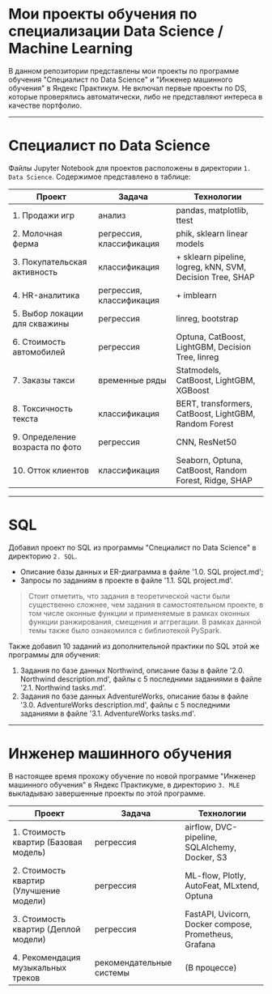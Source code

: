 # Мои проекты обучения по специализации Data Science / Machine Learning

В данном репозитории представлены мои проекты по программе обучения "Специалист по Data Science" и "Инженер машинного обучения" в Яндекс Практикум. Не включал первые проекты по DS, которые проверялись автоматически, либо не представляют интереса в качестве портфолио.

---
# Специалист по Data Science
Файлы Jupyter Notebook для проектов расположены в директории `1. Data Science`. Содержимое представлено в таблице:
<table>
    <thead>
        <tr>
            <th>Проект</th>
            <th>Задача</th>
            <th>Технологии</th>
        </tr>
    </thead>
    <tbody>
        <tr>
            <td>1. Продажи игр</td>
            <td>анализ</td>
            <td>pandas, matplotlib, ttest</td>
        </tr>
        <tr>
            <td>2. Молочная ферма</td>
            <td>регрессия, классификация</td>
            <td>phik, sklearn linear models</td>
        </tr>
        <tr>
            <td>3. Покупательская активность</td>
            <td>классификация</td>
            <td>+ sklearn pipeline, logreg, kNN, SVM, Decision Tree, SHAP</td>
        </tr>
        <tr>
            <td>4. HR-аналитика</td>
            <td>регрессия, классификация</td>
            <td>+ imblearn</td>
        </tr>
        <tr>
            <td>5. Выбор локации для скважины</td>
            <td>регрессия</td>
            <td>linreg, bootstrap</td>
        </tr>
        <tr>
            <td>6. Стоимость автомобилей</td>
            <td>регрессия</td>
            <td>Optuna, CatBoost, LightGBM, Decision Tree, linreg</td>
        </tr>
        <tr>
            <td>7. Заказы такси</td>
            <td>временные ряды</td>
            <td>Statmodels, CatBoost, LightGBM, XGBoost</td>
        </tr>
        <tr>
            <td>8. Токсичность текста</td>
            <td>классификация</td>
            <td>BERT, transformers, CatBoost, LightGBM, Random Forest</td>
        </tr>
        <tr>
            <td>9. Определение возраста по фото</td>
            <td>регрессия</td>
            <td>CNN, ResNet50</td>
        </tr>
        <tr>
            <td>10. Отток клиентов</td>
            <td>классификация</td>
            <td>Seaborn, Optuna, CatBoost, Random Forest, Ridge, SHAP</td>
        </tr>
    </tbody>
</table>

---
# SQL
Добавил проект по SQL из программы "Специалист по Data Science" в директорию `2. SQL`.
- Описание базы данных и ER-диаграмма в файле '1.0. SQL project.md';
- Запросы по заданиям в проекте в файле '1.1. SQL project.md'. 

> Стоит отметить, что задания в теоретической части были существенно сложнее, чем задания в самостоятельном проекте, в том числе оконные функции и применяемые в рамках оконных функции ранжирования, смещения и аггрегации. В рамках данной темы также было ознакомился с библиотекой PySpark.

Также добавил 10 заданий из дополнительной практики по SQL этой же программы для обучения:

1. Задания по базе данных Northwind, описание базы в файле '2.0. Northwind description.md', файлы с 5 последними заданиями в файле '2.1. Northwind tasks.md'.
2. Задания по базе данных AdventureWorks, описание базы в файле '3.0. AdventureWorks description.md', файлы с 5 последними заданиями в файле '3.1. AdventureWorks tasks.md'.

---
# Инженер машинного обучения
В настоящее время прохожу обучение по новой программе "Инженер машинного обучения" в Яндекс Практикуме, в директорию `3. MLE` выкладываю завершенные проекты по этой программе. 

<table>
    <thead>
        <tr>
            <th>Проект</th>
            <th>Задача</th>
            <th>Технологии</th>
        </tr>
    </thead>
    <tbody>
        <tr>
            <td>1. Стоимость квартир (Базовая модель)</td>
            <td>регрессия</td>
            <td>airflow, DVC-pipeline, SQLAlchemy, Docker, S3</td>
        </tr>
        <tr>
            <td>2. Стоимость квартир (Улучшение модели)</td>
            <td>регрессия</td>
            <td>ML-flow, Plotly, AutoFeat, MLxtend, Optuna</td>
        </tr>
        <tr>
            <td>3. Стоимость квартир (Деплой модели)</td>
            <td>регрессия</td>
            <td>FastAPI, Uvicorn, Docker compose, Prometheus, Grafana</td>
        </tr>
        <tr>
            <td>4. Рекомендация музыкальных треков</td>
            <td>рекомендательные системы</td>
            <td>(В процессе)</td>
        </tr>
    </tbody>
</table>
